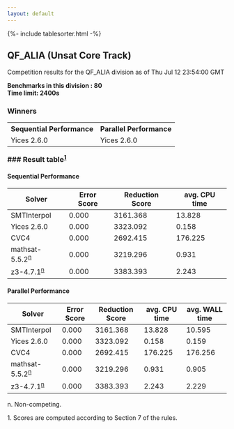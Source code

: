 ```yaml
---
layout: default
---
```

{%- include tablesorter.html -%}

##  QF_ALIA (Unsat Core Track)

Competition results for the QF_ALIA division as of Thu Jul 12 23:54:00 GMT

**Benchmarks in this division : 80  
Time limit: 2400s** 

### Winners<table class="result">
<tr>
                           <th class="center">Sequential Performance</th>
                           <th class="center">Parallel Performance</th>
                           </tr><tr class="center"><td>Yices 2.6.0</td><td>Yices 2.6.0</td></tr></table>
### Result table<sup><a href="#fn1">1</a></sup>

#### Sequential Performance

<table id="sequential" class="result sorted">
<thead><tr class="center">
  <th>Solver</th>
  <th>Error Score</th>
  <th>Reduction Score</th>
  <th>avg. CPU time</th>
</tr></thead><tr>
<td>SMTInterpol</td>
<td>0.000</td><td>3161.368</td><td>13.828</td><tr>
<td>Yices 2.6.0</td>
<td>0.000</td><td>3323.092</td><td>0.158</td><tr>
<td>CVC4</td>
<td>0.000</td><td>2692.415</td><td>176.225</td><tr>
<td>mathsat-5.5.2<SUP><a href="#fn">n</a></SUP></td>
<td>0.000</td><td>3219.296</td><td>0.931</td><tr>
<td>z3-4.7.1<SUP><a href="#fn">n</a></SUP></td>
<td>0.000</td><td>3383.393</td><td>2.243</td></tr></table>

#### Parallel Performance

<table id="parallel" class="result sorted">
<thead><tr class="center">
  <th>Solver</th>
  <th>Error Score</th>
  <th>Reduction Score</th>
  <th>avg. CPU time</th>
  <th>avg. WALL time</th>
</tr></thead><tr>
<td>SMTInterpol</td>
<td>0.000</td><td>3161.368</td><td>13.828</td><td>10.595</td></tr><tr>
<td>Yices 2.6.0</td>
<td>0.000</td><td>3323.092</td><td>0.158</td><td>0.159</td></tr><tr>
<td>CVC4</td>
<td>0.000</td><td>2692.415</td><td>176.225</td><td>176.256</td></tr><tr>
<td>mathsat-5.5.2<SUP><a href="#fn">n</a></SUP></td>
<td>0.000</td><td>3219.296</td><td>0.931</td><td>0.905</td></tr><tr>
<td>z3-4.7.1<SUP><a href="#fn">n</a></SUP></td>
<td>0.000</td><td>3383.393</td><td>2.243</td><td>2.229</td></tr></table>
 <span id="fn"> n. Non-competing. </span>

 <span id="fn1"> 1. Scores are computed according to Section 7 of the rules. </span>


